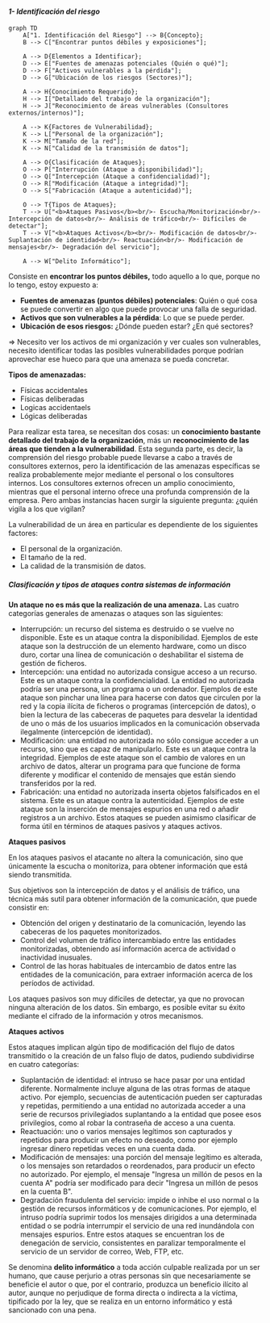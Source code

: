 #### ***1- Identificación del riesgo***

```mermaid
graph TD
    A["1. Identificación del Riesgo"] --> B{Concepto};
    B --> C["Encontrar puntos débiles y exposiciones"];

    A --> D{Elementos a Identificar};
    D --> E["Fuentes de amenazas potenciales (Quién o qué)"];
    D --> F["Activos vulnerables a la pérdida"];
    D --> G["Ubicación de los riesgos (Sectores)"];

    A --> H{Conocimiento Requerido};
    H --> I["Detallado del trabajo de la organización"];
    H --> J["Reconocimiento de áreas vulnerables (Consultores externos/internos)"];

    A --> K{Factores de Vulnerabilidad};
    K --> L["Personal de la organización"];
    K --> M["Tamaño de la red"];
    K --> N["Calidad de la transmisión de datos"];

    A --> O{Clasificación de Ataques};
    O --> P["Interrupción (Ataque a disponibilidad)"];
    O --> Q["Intercepción (Ataque a confidencialidad)"];
    O --> R["Modificación (Ataque a integridad)"];
    O --> S["Fabricación (Ataque a autenticidad)"];

    O --> T{Tipos de Ataques};
    T --> U["<b>Ataques Pasivos</b><br/>- Escucha/Monitorización<br/>- Intercepción de datos<br/>- Análisis de tráfico<br/>- Difíciles de detectar"];
    T --> V["<b>Ataques Activos</b><br/>- Modificación de datos<br/>- Suplantación de identidad<br/>- Reactuación<br/>- Modificación de mensajes<br/>- Degradación del servicio"];

    A --> W["Delito Informático"];
```

Consiste en **encontrar los puntos débiles,** todo aquello a lo que, porque no lo tengo, estoy expuesto a:

-   **Fuentes de amenazas (puntos débiles) potenciales**: Quién o qué cosa se puede convertir en algo que puede provocar una falla de seguridad.
-   **Activos que son vulnerables a la pérdida**: Lo que se puede perder.
-   **Ubicación de esos riesgos:** ¿Dónde pueden estar? ¿En qué sectores?

⇒ Necesito ver los activos de mi organización y ver cuales son vulnerables, necesito identificar todas las posibles vulnerabilidades porque podrían aprovechar ese hueco para que una amenaza se pueda concretar.

**Tipos de amenazadas:**

-   Físicas accidentales
-   Físicas deliberadas
-   Logicas accidentaels
-   Lógicas deliberadas

Para realizar esta tarea, se necesitan dos cosas: un **conocimiento bastante detallado del trabajo de la organización**, más un **reconocimiento de las áreas que tienden a la vulnerabilidad**. Esta segunda parte, es decir, la comprensión del riesgo probable puede llevarse a cabo a través de consultores externos, pero la identificación de las amenazas específicas se realiza probablemente mejor mediante el personal o los consultores internos. Los consultores externos ofrecen un amplio conocimiento, mientras que el personal interno ofrece una profunda comprensión de la empresa. Pero ambas instancias hacen surgir la siguiente pregunta: ¿quién vigila a los que vigilan?

La vulnerabilidad de un área en particular es dependiente de los siguientes factores:

-   El personal de la organización.
-   El tamaño de la red.
-   La calidad de la transmisión de datos.

##### **Clasificación y tipos de ataques contra sistemas de información**

**Un ataque no es más que la realización de una amenaza.** Las cuatro categorías generales de amenazas o ataques son las siguientes:

-   Interrupción: un recurso del sistema es destruido o se vuelve no disponible. Este es un ataque contra la disponibilidad. Ejemplos de este ataque son la destrucción de un elemento hardware, como un disco duro, cortar una línea de comunicación o deshabilitar el sistema de gestión de ficheros.
-   Intercepción: una entidad no autorizada consigue acceso a un recurso. Este es un ataque contra la confidencialidad. La entidad no autorizada podría ser una persona, un programa o un ordenador. Ejemplos de este ataque son pinchar una línea para hacerse con datos que circulen por la red y la copia ilícita de ficheros o programas (intercepción de datos), o bien la lectura de las cabeceras de paquetes para desvelar la identidad de uno o más de los usuarios implicados en la comunicación observada ilegalmente (intercepción de identidad).
-   Modificación: una entidad no autorizada no sólo consigue acceder a un recurso, sino que es capaz de manipularlo. Este es un ataque contra la integridad. Ejemplos de este ataque son el cambio de valores en un archivo de datos, alterar un programa para que funcione de forma diferente y modificar el contenido de mensajes que están siendo transferidos por la red.
-   Fabricación: una entidad no autorizada inserta objetos falsificados en el sistema. Este es un ataque contra la autenticidad. Ejemplos de este ataque son la inserción de mensajes espurios en una red o añadir registros a un archivo. Estos ataques se pueden asimismo clasificar de forma útil en términos de ataques pasivos y ataques activos.

**Ataques pasivos**

En los ataques pasivos el atacante no altera la comunicación, sino que únicamente la escucha o monitoriza, para obtener información que está siendo transmitida.

Sus objetivos son la intercepción de datos y el análisis de tráfico, una técnica más sutil para obtener información de la comunicación, que puede consistir en:

-   Obtención del origen y destinatario de la comunicación, leyendo las cabeceras de los paquetes monitorizados.
-   Control del volumen de tráfico intercambiado entre las entidades monitorizadas, obteniendo así información acerca de actividad o inactividad inusuales.
-   Control de las horas habituales de intercambio de datos entre las entidades de la comunicación, para extraer información acerca de los períodos de actividad.

Los ataques pasivos son muy difíciles de detectar, ya que no provocan ninguna alteración de los datos. Sin embargo, es posible evitar su éxito mediante el cifrado de la información y otros mecanismos.

**Ataques activos**

Estos ataques implican algún tipo de modificación del flujo de datos transmitido o la creación de un falso flujo de datos, pudiendo subdividirse en cuatro categorías:

-   Suplantación de identidad: el intruso se hace pasar por una entidad diferente. Normalmente incluye alguna de las otras formas de ataque activo. Por ejemplo, secuencias de autenticación pueden ser capturadas y repetidas, permitiendo a una entidad no autorizada acceder a una serie de recursos privilegiados suplantando a la entidad que posee esos privilegios, como al robar la contraseña de acceso a una cuenta.
-   Reactuación: uno o varios mensajes legítimos son capturados y repetidos para producir un efecto no deseado, como por ejemplo ingresar dinero repetidas veces en una cuenta dada.
-   Modificación de mensajes: una porción del mensaje legítimo es alterada, o los mensajes son retardados o reordenados, para producir un efecto no autorizado. Por ejemplo, el mensaje "Ingresa un millón de pesos en la cuenta A" podría ser modificado para decir "Ingresa un millón de pesos en la cuenta B".
-   Degradación fraudulenta del servicio: impide o inhibe el uso normal o la gestión de recursos informáticos y de comunicaciones. Por ejemplo, el intruso podría suprimir todos los mensajes dirigidos a una determinada entidad o se podría interrumpir el servicio de una red inundándola con mensajes espurios. Entre estos ataques se encuentran los de denegación de servicio, consistentes en paralizar temporalmente el servicio de un servidor de correo, Web, FTP, etc.

Se denomina **delito informático** a toda acción culpable realizada por un ser humano, que cause perjurio a otras personas sin que necesariamente se beneficie el autor o que, por el contrario, produzca un beneficio ilícito al autor, aunque no perjudique de forma directa o indirecta a la víctima, tipificado por la ley, que se realiza en un entorno informático y está sancionado con una pena. 